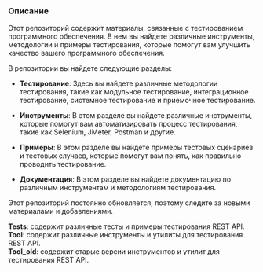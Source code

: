 ### Описание
Этот репозиторий содержит материалы, связанные с тестированием программного обеспечения. В нем вы найдете различные инструменты, методологии и примеры тестирования, которые помогут вам улучшить качество вашего программного обеспечения.

В репозитории вы найдете следующие разделы:

+ **Тестирование**: Здесь вы найдете различные методологии тестирования, такие как модульное тестирование, интеграционное тестирование, системное тестирование и приемочное тестирование.

+ **Инструменты**: В этом разделе вы найдете различные инструменты, которые помогут вам автоматизировать процесс тестирования, такие как Selenium, JMeter, Postman и другие.

+ **Примеры**: В этом разделе вы найдете примеры тестовых сценариев и тестовых случаев, которые помогут вам понять, как правильно проводить тестирование.

+ **Документация**: В этом разделе вы найдете документацию по различным инструментам и методологиям тестирования.

Этот репозиторий постоянно обновляется, поэтому следите за новыми материалами и добавлениями.


**Tests**: содержит различные тесты и примеры тестирования REST API.\
**Tool**: содержит различные инструменты и утилиты для тестирования REST API.\
**Tool_old**: содержит старые версии инструментов и утилит для тестирования REST API.

